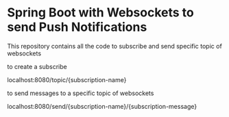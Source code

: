 # Spring Boot with Websockets to send Push Notifications

This repository contains all the code to subscribe and send specific topic of websockets

to create a subscribe 

localhost:8080/topic/{subscription-name}  

to send messages to a specific topic of websockets

localhost:8080/send/{subscription-name}/{subscription-message}

